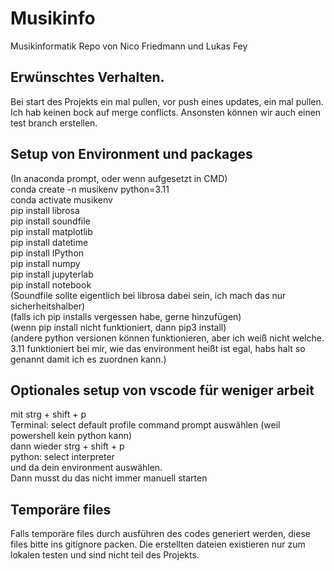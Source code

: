 # Musikinfo

Musikinformatik Repo von Nico Friedmann und Lukas Fey

## Erwünschtes Verhalten.
Bei start des Projekts ein mal pullen, vor push eines updates, ein mal pullen.\
Ich hab keinen bock auf merge conflicts. Ansonsten können wir auch einen test branch erstellen.

## Setup von Environment und packages
(In anaconda prompt, oder wenn aufgesetzt in CMD)\
conda create -n musikenv python=3.11\
conda activate musikenv\
pip install librosa\
pip install soundfile\
pip install matplotlib\
pip install datetime\
pip install IPython\
pip install numpy\
pip install jupyterlab\
pip install notebook\
(Soundfile sollte eigentlich bei librosa dabei sein, ich mach das nur sicherheitshalber)\
(falls ich pip installs vergessen habe, gerne hinzufügen)\
(wenn pip install nicht funktioniert, dann pip3 install)\
(andere python versionen können funktionieren, aber ich weiß nicht welche. 3.11 funktioniert bei mir, wie das environment heißt ist egal, habs halt so genannt damit ich es zuordnen kann.)

## Optionales setup von vscode für weniger arbeit
mit strg + shift + p \
Terminal: select default profile command prompt auswählen (weil powershell kein python kann)\
dann wieder strg + shift + p\
python: select interpreter\
und da dein environment auswählen.\
Dann musst du das nicht immer manuell starten


## Temporäre files
Falls temporäre files durch ausführen des codes generiert werden, diese files bitte ins gitignore packen. Die erstellten dateien existieren nur zum lokalen testen und sind nicht teil des Projekts.
